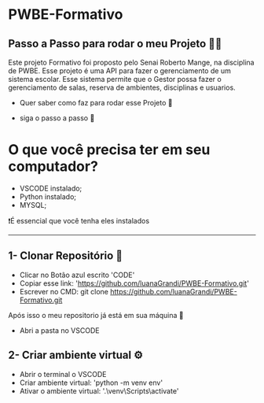 # PWBE-Formativo 

## Passo a Passo para rodar o meu Projeto 🏃‍♀️

Este projeto Formativo foi proposto pelo Senai Roberto Mange, na disciplina de PWBE. Esse projeto é uma API para fazer o gerenciamento de um sistema escolar. Esse sistema permite que o Gestor possa fazer o gerenciamento de salas, reserva de ambientes, disciplinas e usuarios.

- Quer saber como faz para rodar esse Projeto 🤔
  
- siga o passo a passo 👣

# O que você precisa ter em seu computador?
 - VSCODE instalado;
 - Python instalado;
 - MYSQL;
   
❗É essencial que você tenha eles instalados

***

## 1- Clonar Repositório 📂

- Clicar no Botão azul escrito 'CODE'
- Copiar esse link: 'https://github.com/luanaGrandi/PWBE-Formativo.git'
- Escrever no CMD: git clone https://github.com/luanaGrandi/PWBE-Formativo.git

Após isso o meu repositorio já está em sua máquina 🥳

- Abri a pasta no VSCODE

## 2- Criar ambiente virtual ⚙️
  - Abrir o terminal o VSCODE
  - Criar ambiente virtual: 'python -m venv env'
  - Ativar o ambiente virtual: '.\venv\Scripts\activate'
